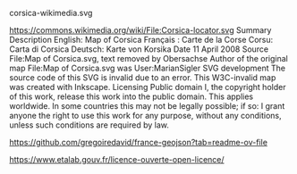 

corsica-wikimedia.svg

https://commons.wikimedia.org/wiki/File:Corsica-locator.svg
Summary
Description	
English: Map of Corsica
Français : Carte de la Corse
Corsu: Carta di Corsica
Deutsch: Karte von Korsika
Date	11 April 2008
Source	File:Map of Corsica.svg, text removed by Obersachse
Author	of the original map File:Map of Corsica.svg was User:MarianSigler
SVG development	
 The source code of this SVG is invalid due to an error. This W3C-invalid map was created with Inkscape.
Licensing
Public domain	I, the copyright holder of this work, release this work into the public domain. This applies worldwide.
In some countries this may not be legally possible; if so:
I grant anyone the right to use this work for any purpose, without any conditions, unless such conditions are required by law.





https://github.com/gregoiredavid/france-geojson?tab=readme-ov-file

https://www.etalab.gouv.fr/licence-ouverte-open-licence/